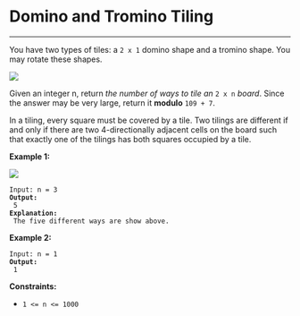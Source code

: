 # Domino and Tromino Tiling

***

You have two types of tiles: a `2 x 1` domino shape and a tromino shape. You may rotate these shapes.

![](https://assets.leetcode.com/uploads/2021/07/15/lc-domino.jpg)

Given an integer n, return _the number of ways to tile an_ `2 x n` _board_. Since the answer may be very large, return it **modulo** `109 + 7`.

In a tiling, every square must be covered by a tile. Two tilings are different if and only if there are two 4-directionally adjacent cells on the board such that exactly one of the tilings has both squares occupied by a tile.

&#x20;

**Example 1:**

![](https://assets.leetcode.com/uploads/2021/07/15/lc-domino1.jpg)

<pre><code>Input: n = 3
<strong>Output:
</strong> 5
<strong>Explanation:
</strong> The five different ways are show above.</code></pre>

**Example 2:**

<pre><code>Input: n = 1
<strong>Output:
</strong> 1</code></pre>

&#x20;

**Constraints:**

* `1 <= n <= 1000`
